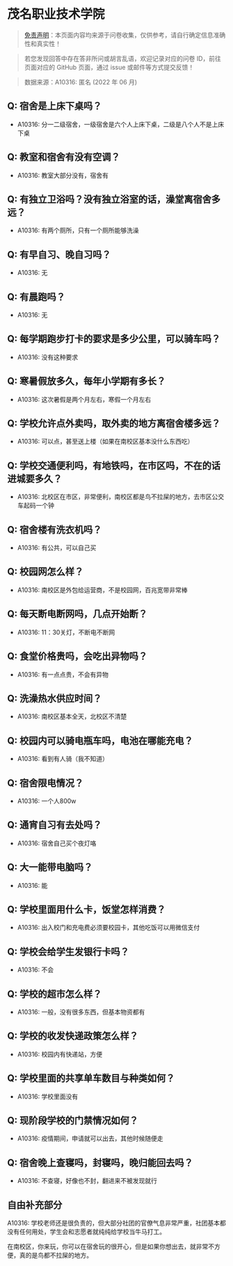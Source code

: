 # 茂名职业技术学院

> [免责声明](https://colleges.chat/#_3)：本页面内容均来源于问卷收集，仅供参考，请自行确定信息准确性和真实性！

> 若您发现回答中存在答非所问或胡言乱语，欢迎记录对应的问卷 ID，前往页面对应的 GitHub 页面，通过 issue 或邮件等方式提交反馈！

> 数据来源：A10316: 匿名 (2022 年 06 月)

## Q: 宿舍是上床下桌吗？

- A10316: 分一二级宿舍，一级宿舍是六个人上床下桌，二级是八个人不是上床下桌

## Q: 教室和宿舍有没有空调？

- A10316: 教室大部分没有，宿舍有

## Q: 有独立卫浴吗？没有独立浴室的话，澡堂离宿舍多远？

- A10316: 有两个厕所，只有一个厕所能够洗澡

## Q: 有早自习、晚自习吗？

- A10316: 无

## Q: 有晨跑吗？

- A10316: 无

## Q: 每学期跑步打卡的要求是多少公里，可以骑车吗？

- A10316: 没有这种要求

## Q: 寒暑假放多久，每年小学期有多长？

- A10316: 这次暑假是两个月左右，寒假一个月左右

## Q: 学校允许点外卖吗，取外卖的地方离宿舍楼多远？

- A10316: 可以点，甚至送上楼（如果在南校区基本没什么东西吃）

## Q: 学校交通便利吗，有地铁吗，在市区吗，不在的话进城要多久？

- A10316: 北校区在市区，非常便利，南校区都是鸟不拉屎的地方，去市区公交车起码一个钟

## Q: 宿舍楼有洗衣机吗？

- A10316: 有公共，可以自己买

## Q: 校园网怎么样？

- A10316: 南校区是外包给运营商，不是校园网，百兆宽带非常棒

## Q: 每天断电断网吗，几点开始断？

- A10316: 11：30关灯，不断电不断网

## Q: 食堂价格贵吗，会吃出异物吗？

- A10316: 有一点点贵，不会有异物

## Q: 洗澡热水供应时间？

- A10316: 南校区基本全天，北校区不清楚

## Q: 校园内可以骑电瓶车吗，电池在哪能充电？

- A10316: 看到有人骑（我不知道）

## Q: 宿舍限电情况？

- A10316: 一个人800w

## Q: 通宵自习有去处吗？

- A10316: 宿舍自己买个夜灯咯

## Q: 大一能带电脑吗？

- A10316: 能

## Q: 学校里面用什么卡，饭堂怎样消费？

- A10316: 出入校门和充电费必须要校园卡，其他吃饭可以用微信支付

## Q: 学校会给学生发银行卡吗？

- A10316: 不会

## Q: 学校的超市怎么样？

- A10316: 一般，没有很多东西，但基本物资都有

## Q: 学校的收发快递政策怎么样？

- A10316: 校园内有快递站，方便

## Q: 学校里面的共享单车数目与种类如何？

- A10316: 学校里面没有

## Q: 现阶段学校的门禁情况如何？

- A10316: 疫情期间，申请就可以出去，其他时候随便走

## Q: 宿舍晚上查寝吗，封寝吗，晚归能回去吗？

- A10316: 不查寝，好像也不封，翻进来不被发现就行

## 自由补充部分

A10316: 学校老师还是很负责的，但大部分社团的官僚气息非常严重，社团基本都没有任何用处，学生会和志愿者就纯纯给学校当牛马打工。

在南校区，你来玩，你可以在宿舍玩的很开心，但是如果你想出去，就非常不方便，真的是鸟都不拉屎的地方。